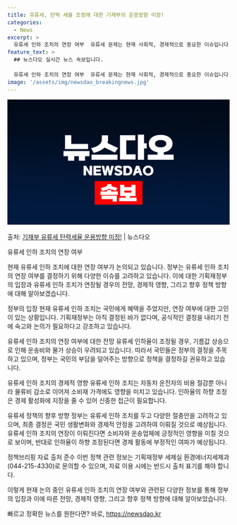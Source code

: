 ```yaml
---
title: 유류세, 탄력 세율 조정에 대한 기재부의 운용방향 미정!
categories:
  - News
excerpt: >
  유류세 인하 조치의 연장 여부  유류세 문제는 현재 사회적, 경제적으로 중요한 이슈입니다. 많은 국민들이 유…
feature_text: >
  ## 뉴스다오 실시간 뉴스 속보입니다.

  유류세 인하 조치의 연장 여부  유류세 문제는 현재 사회적, 경제적으로 중요한 이슈입니다. 많은 국민들이 유…
image: '/assets/img/newsdao_breakingnews.jpg'
---
```


![뉴스다오 속보](/assets/img/newsdao_breakingnews.jpg)

<p>출처: <a href="https://newsdao.kr/4246" rel="dofollow">기재부 유류세 탄력세율 운용방향 미정!</a> | 뉴스다오</p>

유류세 인하 조치의 연장 여부

현재 유류세 인하 조치에 대한 연장 여부가 논의되고 있습니다. 정부는 유류세 인하 조치의 연장 여부를 결정하기 위해 다양한 이슈를 고려하고 있습니다. 이에 대한 기획재정부의 입장과 유류세 인하 조치가 연장될 경우의 전망, 경제적 영향, 그리고 향후 정책 방향에 대해 알아보겠습니다.

정부의 입장
현재 유류세 인하 조치는 국민에게 혜택을 주었지만, 연장 여부에 대한 고민이 있는 상황입니다. 기획재정부는 아직 결정된 바가 없다며, 공식적인 결정을 내리기 전에 숙고와 논의가 필요하다고 강조하고 있습니다.

유류세 인하 조치의 연장 여부에 대한 전망
유류세 인하율이 조정될 경우, 기름값 상승으로 인해 운송비와 물가 상승이 우려되고 있습니다. 따라서 국민들은 정부의 결정을 주목하고 있으며, 정부는 국민의 부담을 덜어주는 방향으로 정책을 결정하길 권유하고 있습니다.

유류세 인하 조치의 경제적 영향
유류세 인하 조치는 자동차 운전자의 비용 절감뿐 아니라 물류비 감소로 이어져 소비재 가격에도 영향을 미치고 있습니다. 인하율의 하향 조정은 경제 활성화에 지장을 줄 수 있어 신중한 접근이 필요합니다.

유류세 정책의 향후 방향
정부는 유류세 인하 조치를 두고 다양한 절충안을 고려하고 있으며, 최종 결정은 국민 생활변화와 경제적 안정을 고려하여 이뤄질 것으로 예상됩니다. 유류세 인하 조치의 연장이 이뤄진다면 소비자와 운송업체에 긍정적인 영향을 미칠 것으로 보이며, 반대로 인하율이 하향 조정된다면 경제 활동에 부정적인 여파가 예상됩니다.

정책브리핑 자료 출처 준수
이번 정책 관련 정보는 기획재정부 세제실 환경에너지세제과(044-215-4330)로 문의할 수 있으며, 자료 이용 시에는 반드시 출처 표기를 해야 합니다.

이렇게 현재 논의 중인 유류세 인하 조치의 연장 여부와 관련된 다양한 정보를 통해 정부의 입장과 이에 따른 전망, 경제적 영향, 그리고 향후 정책 방향에 대해 알아보았습니다. 

빠르고 정확한 뉴스를 원한다면? 바로, <a href="https://newsdao.kr" rel="dofollow">https://newsdao.kr</a>


